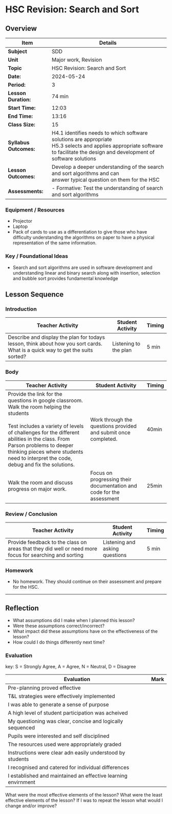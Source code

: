 # HSC Revision: Search and Sort
## Overview

| Item                       | Details                                                                                                                                                                           |
| -------------------------- | --------------------------------------------------------------------------------------------------------------------------------------------------------------------------------- |
| **Subject**                | SDD                                                                                                                                                                               |
| **Unit**                   | Major work, Revision                                                                                                                                                              |
| **Topic**                  | HSC Revision: Search and Sort                                                                                                                                                     |
| **Date:**                  | 2024-05-24                                                                                                                                                                        |
| **Period:**                | 3                                                                                                                                                                                 |
| **Lesson Duration:**   | 74 min                                                                                                                                                                            |
| **Start Time:**       | 12:03                                                                                                                                                                             |
| **End Time:**          | 13:16                                                                                                                                                                             |
| **Class Size:**        | 15                                                                                                                                                                                |
| **Syllabus Outcomes:** | H4.1 identifies needs to which software solutions are appropriate<br>H5.3 selects and applies appropriate software to facilitate the design and development of software solutions |
| **Lesson Outcomes:**       | Develop a deeper understanding of the search and sort algorithms and can answer typical question on them for the HSC                                                              |
| **Assessments:**           | - Formative: Test the understanding of search and sort algorithms                                                                                                                 |

### Equipment / Resources
- Projector
- Laptop
- Pack of cards to use as a differentiation to give those who have difficulty understanding the algorithms on paper to have a physical representation of the same information.

### Key / Foundational Ideas
- Search and sort algorithms are used in software development and understanding linear and binary search along with insertion, selection and bubble sort provides fundamental knowledge

## Lesson Sequence
### Introduction
| Teacher Activity                                                                                                              | Student Activity      | Timing |
| ----------------------------------------------------------------------------------------------------------------------------- | --------------------- | ------ |
| Describe and display the plan for todays lesson, think about how you sort cards. What is a quick way to get the suits sorted? | Listening to the plan | 5 min  |

### Body
| Teacher Activity                                                                                                                                                                                                                                                                                                   | Student Activity                                                     | Timing |
| ------------------------------------------------------------------------------------------------------------------------------------------------------------------------------------------------------------------------------------------------------------------------------------------------------------------ | -------------------------------------------------------------------- | ------ |
| Provide the link for the questions in google classroom. Walk the room helping the students<br><br>Test includes a variety of levels of challenges for the different abilities in the class. From Parson problems to deeper thinking pieces where students need to interpret the code, debug and fix the solutions. | Work through the questions provided and submit once completed.       | 40min  |
| Walk the room and discuss progress on major work.                                                                                                                                                                                                                                                                  | Focus on progressing their documentation and code for the assessment | 25min  |

### Review / Conclusion
| Teacher Activity                                                                                       | Student Activity               | Timing |
| ------------------------------------------------------------------------------------------------------ | ------------------------------ | ------ |
| Provide feedback to the class on areas that they did well or need more focus for searching and sorting | Listening and asking questions | 5 min  |
### Homework
- No homework. They should continue on their assessment and prepare for the HSC.

----
## Reflection
- What assumptions did I make when I planned this lesson?
- Were these assumptions correct/incorrect?
- What impact did these assumptions have on the effectiveness of the lesson?
- How could I do things differently next time?

### Evaluation
key: S = Strongly Agree, A = Agree, N = Neutral, D = Disagree

| Evaluation                                                    | Mark |
| ------------------------------------------------------------- | ---- |
| Pre-planning proved effective                                 |      |
| T&L strategies were effectively implemented                   |      |
| I was able to generate a sense of purpose                     |      |
| A high level of student participation was acheived            |      |
| My questioning was clear, concise and logically sequenced     |      |
| Pupils were interested and self disciplined                   |      |
| The resources used were appropriately graded                  |      |
| Instructions were clear adn easily understood by students     |      |
| I recognised and catered for individual differences           |      |
| I established and maintained an effective learning envirnment |      |

What were the most effective elements of the lesson?
What were the least effective elements of the lesson?
If I was to repeat the lesson what would I change and/or improve?